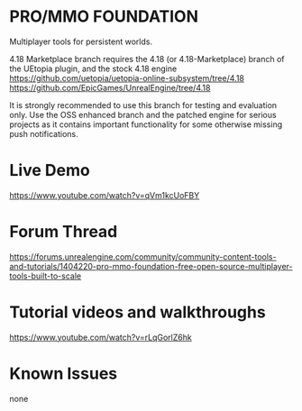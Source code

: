# PRO/MMO FOUNDATION
Multiplayer tools for persistent worlds.

4.18 Marketplace branch requires the 4.18 (or 4.18-Marketplace) branch of the UEtopia plugin, and the stock 4.18 engine
https://github.com/uetopia/uetopia-online-subsystem/tree/4.18
https://github.com/EpicGames/UnrealEngine/tree/4.18

It is strongly recommended to use this branch for testing and evaluation only.  Use the OSS enhanced branch and the patched engine for serious projects as it contains important functionality for some otherwise missing push notifications.

# Live Demo
https://www.youtube.com/watch?v=qVm1kcUoFBY

# Forum Thread
https://forums.unrealengine.com/community/community-content-tools-and-tutorials/1404220-pro-mmo-foundation-free-open-source-multiplayer-tools-built-to-scale

# Tutorial videos and walkthroughs
https://www.youtube.com/watch?v=rLqGorlZ6hk

# Known Issues
none
